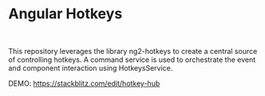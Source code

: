 <h1>Angular Hotkeys</h1>

<br>

<p>
This repository leverages the library ng2-hotkeys to create a central source of controlling hotkeys.
A command service is used to orchestrate the event and component interaction using HotkeysService.
</p>


DEMO: https://stackblitz.com/edit/hotkey-hub
